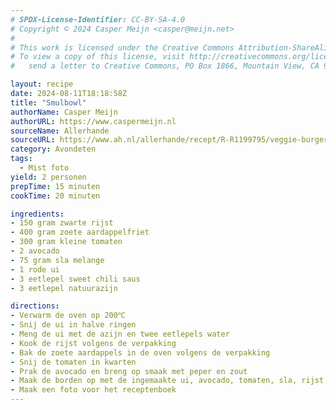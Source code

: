 ```yaml
---
# SPDX-License-Identifier: CC-BY-SA-4.0
# Copyright © 2024 Casper Meijn <casper@meijn.net>
# 
# This work is licensed under the Creative Commons Attribution-ShareAlike 4.0 International License. 
# To view a copy of this license, visit http://creativecommons.org/licenses/by-sa/4.0/ or 
#   send a letter to Creative Commons, PO Box 1866, Mountain View, CA 94042, USA.

layout: recipe
date: 2024-08-11T18:18:58Z
title: "Smulbowl"
authorName: Casper Meijn
authorURL: https://www.caspermeijn.nl
sourceName: Allerhande 
sourceURL: https://www.ah.nl/allerhande/recept/R-R1199795/veggie-burgerbowl-met-zoete-aardappelfriet-en-avocado-advertorial
category: Avondeten
tags:
  - Mist foto
yield: 2 personen
prepTime: 15 minuten
cookTime: 20 minuten 

ingredients:
- 150 gram zwarte rijst
- 400 gram zoete aardappelfriet
- 300 gram kleine tomaten
- 2 avocado
- 75 gram sla melange
- 1 rode ui
- 3 eetlepel sweet chili saus
- 3 eetlepel natuurazijn

directions:
- Verwarm de oven op 200℃
- Snij de ui in halve ringen
- Meng de ui met de azijn en twee eetlepels water
- Kook de rijst volgens de verpakking
- Bak de zoete aardappels in de oven volgens de verpakking
- Snij de tomaten in kwarten
- Prak de avocado en breng op smaak met peper en zout
- Maak de borden op met de ingemaakte ui, avocado, tomaten, sla, rijst, friet en top af met de chili saus.
- Maak een foto voor het receptenboek
---
```

